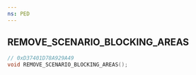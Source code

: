 ```yaml
---
ns: PED
---
```

## REMOVE_SCENARIO_BLOCKING_AREAS

```c
// 0xD37401D78A929A49
void REMOVE_SCENARIO_BLOCKING_AREAS();
```

